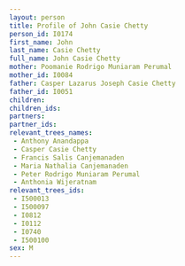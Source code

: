 ```yaml
---
layout: person
title: Profile of John Casie Chetty
person_id: I0174
first_name: John
last_name: Casie Chetty
full_name: John Casie Chetty
mother: Poomanie Rodrigo Muniaram Perumal
mother_id: I0084
father: Casper Lazarus Joseph Casie Chetty
father_id: I0051
children:
children_ids:
partners:
partner_ids:
relevant_trees_names:
 - Anthony Anandappa
 - Casper Casie Chetty
 - Francis Salis Canjemanaden
 - Maria Nathalia Canjemanaden
 - Peter Rodrigo Muniaram Perumal
 - Anthonia Wijeratnam
relevant_trees_ids:
 - I500013
 - I500097
 - I0812
 - I0112
 - I0740
 - I500100
sex: M
---
```


